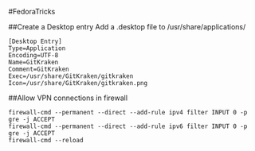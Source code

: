 #FedoraTricks

##Create a Desktop entry
Add a .desktop file to /usr/share/applications/
```
[Desktop Entry]
Type=Application
Encoding=UTF-8
Name=GitKraken
Comment=GitKraken
Exec=/usr/share/GitKraken/gitkraken
Icon=/usr/share/GitKraken/gitkraken.png
```
##Allow VPN connections in firewall
```
firewall-cmd --permanent --direct --add-rule ipv4 filter INPUT 0 -p gre -j ACCEPT
firewall-cmd --permanent --direct --add-rule ipv6 filter INPUT 0 -p gre -j ACCEPT
firewall-cmd --reload
```

